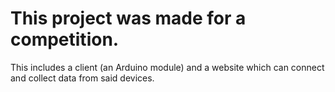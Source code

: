 # This project was made for a competition. 
This includes a client (an Arduino module) and a website which can connect and collect data from said devices.
